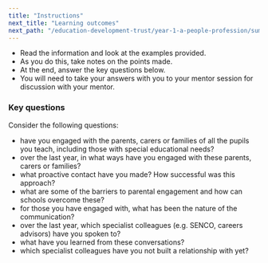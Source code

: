 ```yaml
---
title: "Instructions"
next_title: "Learning outcomes"
next_path: "/education-development-trust/year-1-a-people-profession/summer-week-1-ect-learning-outcomes"
---
```



- Read the information and look at the examples provided.
- As you do this, take notes on the points made.
- At the end, answer the key questions below.
- You will need to take your answers with you to your mentor session for discussion with your mentor.



### Key questions
Consider the following questions:

* have you engaged with the parents, carers or families of all the pupils you
    teach, including those with special educational needs?
* over the last year, in what ways have you engaged with these parents, carers
    or families?
* what proactive contact have you made? How successful was this approach?
* what are some of the barriers to parental engagement and how can schools
    overcome these?
* for those you have engaged with, what has been the nature of the
    communication?
* over the last year, which specialist colleagues (e.g. SENCO, careers
    advisors) have you spoken to?
* what have you learned from these conversations?</li>
* which specialist colleagues have you not built a relationship with yet?


